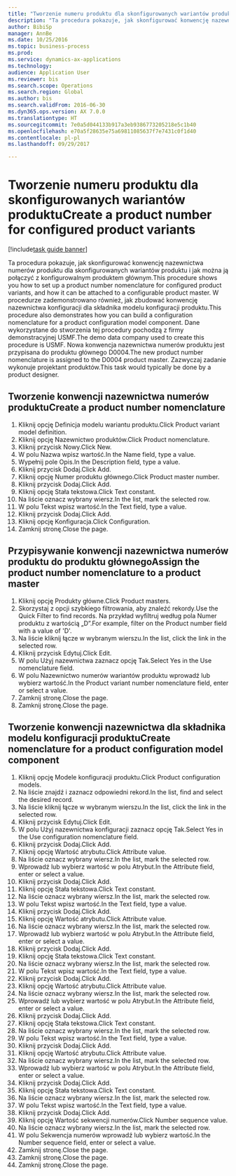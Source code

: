 ```yaml
--- 
title: "Tworzenie numeru produktu dla skonfigurowanych wariantów produktu"
description: "Ta procedura pokazuje, jak skonfigurować konwencję nazewnictwa numerów produktu dla skonfigurowanych wariantów produktu i jak można ją połączyć z konfigurowalnym produktem głównym."
author: BibiSp
manager: AnnBe
ms.date: 10/25/2016
ms.topic: business-process
ms.prod: 
ms.service: dynamics-ax-applications
ms.technology: 
audience: Application User
ms.reviewer: bis
ms.search.scope: Operations
ms.search.region: Global
ms.author: bis
ms.search.validFrom: 2016-06-30
ms.dyn365.ops.version: AX 7.0.0
ms.translationtype: HT
ms.sourcegitcommit: 7e0a5d044133b917a3eb9386773205218e5c1b40
ms.openlocfilehash: e70a5f28635e75a69811085637f7e7431c0f1d40
ms.contentlocale: pl-pl
ms.lasthandoff: 09/29/2017

---
```

# <a name="create-a-product-number-for-configured-product-variants"></a><span data-ttu-id="c4c93-103">Tworzenie numeru produktu dla skonfigurowanych wariantów produktu</span><span class="sxs-lookup"><span data-stu-id="c4c93-103">Create a product number for configured product variants</span></span>

[!include[task guide banner](../../includes/task-guide-banner.md)]

<span data-ttu-id="c4c93-104">Ta procedura pokazuje, jak skonfigurować konwencję nazewnictwa numerów produktu dla skonfigurowanych wariantów produktu i jak można ją połączyć z konfigurowalnym produktem głównym.</span><span class="sxs-lookup"><span data-stu-id="c4c93-104">This procedure shows you how to set up a product number nomenclature for configured product variants, and how it can be attached to a configurable product master.</span></span> <span data-ttu-id="c4c93-105">W procedurze zademonstrowano również, jak zbudować konwencję nazewnictwa konfiguracji dla składnika modelu konfiguracji produktu.</span><span class="sxs-lookup"><span data-stu-id="c4c93-105">This procedure also demonstrates how you can build a configuration nomenclature for a product configuration model component.</span></span> <span data-ttu-id="c4c93-106">Dane wykorzystane do stworzenia tej procedury pochodzą z firmy demonstracyjnej USMF.</span><span class="sxs-lookup"><span data-stu-id="c4c93-106">The demo data company used to create this procedure is USMF.</span></span> <span data-ttu-id="c4c93-107">Nowa konwencja nazewnictwa numerów produktu jest przypisana do produktu głównego D0004.</span><span class="sxs-lookup"><span data-stu-id="c4c93-107">The new product number nomenclature is assigned to the D0004 product master.</span></span> <span data-ttu-id="c4c93-108">Zazwyczaj zadanie wykonuje projektant produktów.</span><span class="sxs-lookup"><span data-stu-id="c4c93-108">This task would typically be done by a product designer.</span></span>


## <a name="create-a-product-number-nomenclature"></a><span data-ttu-id="c4c93-109">Tworzenie konwencji nazewnictwa numerów produktu</span><span class="sxs-lookup"><span data-stu-id="c4c93-109">Create a product number nomenclature</span></span>
1. <span data-ttu-id="c4c93-110">Kliknij opcję Definicja modelu wariantu produktu.</span><span class="sxs-lookup"><span data-stu-id="c4c93-110">Click Product variant model definition.</span></span>
2. <span data-ttu-id="c4c93-111">Kliknij opcję Nazewnictwo produktów.</span><span class="sxs-lookup"><span data-stu-id="c4c93-111">Click Product nomenclature.</span></span>
3. <span data-ttu-id="c4c93-112">Kliknij przycisk Nowy.</span><span class="sxs-lookup"><span data-stu-id="c4c93-112">Click New.</span></span>
4. <span data-ttu-id="c4c93-113">W polu Nazwa wpisz wartość.</span><span class="sxs-lookup"><span data-stu-id="c4c93-113">In the Name field, type a value.</span></span>
5. <span data-ttu-id="c4c93-114">Wypełnij pole Opis.</span><span class="sxs-lookup"><span data-stu-id="c4c93-114">In the Description field, type a value.</span></span>
6. <span data-ttu-id="c4c93-115">Kliknij przycisk Dodaj.</span><span class="sxs-lookup"><span data-stu-id="c4c93-115">Click Add.</span></span>
7. <span data-ttu-id="c4c93-116">Kliknij opcję Numer produktu głównego.</span><span class="sxs-lookup"><span data-stu-id="c4c93-116">Click Product master number.</span></span>
8. <span data-ttu-id="c4c93-117">Kliknij przycisk Dodaj.</span><span class="sxs-lookup"><span data-stu-id="c4c93-117">Click Add.</span></span>
9. <span data-ttu-id="c4c93-118">Kliknij opcję Stała tekstowa.</span><span class="sxs-lookup"><span data-stu-id="c4c93-118">Click Text constant.</span></span>
10. <span data-ttu-id="c4c93-119">Na liście oznacz wybrany wiersz.</span><span class="sxs-lookup"><span data-stu-id="c4c93-119">In the list, mark the selected row.</span></span>
11. <span data-ttu-id="c4c93-120">W polu Tekst wpisz wartość.</span><span class="sxs-lookup"><span data-stu-id="c4c93-120">In the Text field, type a value.</span></span>
12. <span data-ttu-id="c4c93-121">Kliknij przycisk Dodaj.</span><span class="sxs-lookup"><span data-stu-id="c4c93-121">Click Add.</span></span>
13. <span data-ttu-id="c4c93-122">Kliknij opcję Konfiguracja.</span><span class="sxs-lookup"><span data-stu-id="c4c93-122">Click Configuration.</span></span>
14. <span data-ttu-id="c4c93-123">Zamknij stronę.</span><span class="sxs-lookup"><span data-stu-id="c4c93-123">Close the page.</span></span>

## <a name="assign-the-product-number-nomenclature-to-a-product-master"></a><span data-ttu-id="c4c93-124">Przypisywanie konwencji nazewnictwa numerów produktu do produktu głównego</span><span class="sxs-lookup"><span data-stu-id="c4c93-124">Assign the product number nomenclature to a product master</span></span>
1. <span data-ttu-id="c4c93-125">Kliknij opcję Produkty główne.</span><span class="sxs-lookup"><span data-stu-id="c4c93-125">Click Product masters.</span></span>
2. <span data-ttu-id="c4c93-126">Skorzystaj z opcji szybkiego filtrowania, aby znaleźć rekordy.</span><span class="sxs-lookup"><span data-stu-id="c4c93-126">Use the Quick Filter to find records.</span></span> <span data-ttu-id="c4c93-127">Na przykład wyfiltruj według pola Numer produktu z wartością „D”.</span><span class="sxs-lookup"><span data-stu-id="c4c93-127">For example, filter on the Product number field with a value of 'D'.</span></span>
3. <span data-ttu-id="c4c93-128">Na liście kliknij łącze w wybranym wierszu.</span><span class="sxs-lookup"><span data-stu-id="c4c93-128">In the list, click the link in the selected row.</span></span>
4. <span data-ttu-id="c4c93-129">Kliknij przycisk Edytuj.</span><span class="sxs-lookup"><span data-stu-id="c4c93-129">Click Edit.</span></span>
5. <span data-ttu-id="c4c93-130">W polu Użyj nazewnictwa zaznacz opcję Tak.</span><span class="sxs-lookup"><span data-stu-id="c4c93-130">Select Yes in the Use nomenclature field.</span></span>
6. <span data-ttu-id="c4c93-131">W polu Nazewnictwo numerów wariantów produktu wprowadź lub wybierz wartość.</span><span class="sxs-lookup"><span data-stu-id="c4c93-131">In the Product variant number nomenclature field, enter or select a value.</span></span>
7. <span data-ttu-id="c4c93-132">Zamknij stronę.</span><span class="sxs-lookup"><span data-stu-id="c4c93-132">Close the page.</span></span>
8. <span data-ttu-id="c4c93-133">Zamknij stronę.</span><span class="sxs-lookup"><span data-stu-id="c4c93-133">Close the page.</span></span>

## <a name="create-nomenclature-for-a-product-configuration-model-component"></a><span data-ttu-id="c4c93-134">Tworzenie konwencji nazewnictwa dla składnika modelu konfiguracji produktu</span><span class="sxs-lookup"><span data-stu-id="c4c93-134">Create nomenclature for a product configuration model component</span></span>
1. <span data-ttu-id="c4c93-135">Kliknij opcję Modele konfiguracji produktu.</span><span class="sxs-lookup"><span data-stu-id="c4c93-135">Click Product configuration models.</span></span>
2. <span data-ttu-id="c4c93-136">Na liście znajdź i zaznacz odpowiedni rekord.</span><span class="sxs-lookup"><span data-stu-id="c4c93-136">In the list, find and select the desired record.</span></span>
3. <span data-ttu-id="c4c93-137">Na liście kliknij łącze w wybranym wierszu.</span><span class="sxs-lookup"><span data-stu-id="c4c93-137">In the list, click the link in the selected row.</span></span>
4. <span data-ttu-id="c4c93-138">Kliknij przycisk Edytuj.</span><span class="sxs-lookup"><span data-stu-id="c4c93-138">Click Edit.</span></span>
5. <span data-ttu-id="c4c93-139">W polu Użyj nazewnictwa konfiguracji zaznacz opcję Tak.</span><span class="sxs-lookup"><span data-stu-id="c4c93-139">Select Yes in the Use configuration nomenclature field.</span></span>
6. <span data-ttu-id="c4c93-140">Kliknij przycisk Dodaj.</span><span class="sxs-lookup"><span data-stu-id="c4c93-140">Click Add.</span></span>
7. <span data-ttu-id="c4c93-141">Kliknij opcję Wartość atrybutu.</span><span class="sxs-lookup"><span data-stu-id="c4c93-141">Click Attribute value.</span></span>
8. <span data-ttu-id="c4c93-142">Na liście oznacz wybrany wiersz.</span><span class="sxs-lookup"><span data-stu-id="c4c93-142">In the list, mark the selected row.</span></span>
9. <span data-ttu-id="c4c93-143">Wprowadź lub wybierz wartość w polu Atrybut.</span><span class="sxs-lookup"><span data-stu-id="c4c93-143">In the Attribute field, enter or select a value.</span></span>
10. <span data-ttu-id="c4c93-144">Kliknij przycisk Dodaj.</span><span class="sxs-lookup"><span data-stu-id="c4c93-144">Click Add.</span></span>
11. <span data-ttu-id="c4c93-145">Kliknij opcję Stała tekstowa.</span><span class="sxs-lookup"><span data-stu-id="c4c93-145">Click Text constant.</span></span>
12. <span data-ttu-id="c4c93-146">Na liście oznacz wybrany wiersz.</span><span class="sxs-lookup"><span data-stu-id="c4c93-146">In the list, mark the selected row.</span></span>
13. <span data-ttu-id="c4c93-147">W polu Tekst wpisz wartość.</span><span class="sxs-lookup"><span data-stu-id="c4c93-147">In the Text field, type a value.</span></span>
14. <span data-ttu-id="c4c93-148">Kliknij przycisk Dodaj.</span><span class="sxs-lookup"><span data-stu-id="c4c93-148">Click Add.</span></span>
15. <span data-ttu-id="c4c93-149">Kliknij opcję Wartość atrybutu.</span><span class="sxs-lookup"><span data-stu-id="c4c93-149">Click Attribute value.</span></span>
16. <span data-ttu-id="c4c93-150">Na liście oznacz wybrany wiersz.</span><span class="sxs-lookup"><span data-stu-id="c4c93-150">In the list, mark the selected row.</span></span>
17. <span data-ttu-id="c4c93-151">Wprowadź lub wybierz wartość w polu Atrybut.</span><span class="sxs-lookup"><span data-stu-id="c4c93-151">In the Attribute field, enter or select a value.</span></span>
18. <span data-ttu-id="c4c93-152">Kliknij przycisk Dodaj.</span><span class="sxs-lookup"><span data-stu-id="c4c93-152">Click Add.</span></span>
19. <span data-ttu-id="c4c93-153">Kliknij opcję Stała tekstowa.</span><span class="sxs-lookup"><span data-stu-id="c4c93-153">Click Text constant.</span></span>
20. <span data-ttu-id="c4c93-154">Na liście oznacz wybrany wiersz.</span><span class="sxs-lookup"><span data-stu-id="c4c93-154">In the list, mark the selected row.</span></span>
21. <span data-ttu-id="c4c93-155">W polu Tekst wpisz wartość.</span><span class="sxs-lookup"><span data-stu-id="c4c93-155">In the Text field, type a value.</span></span>
22. <span data-ttu-id="c4c93-156">Kliknij przycisk Dodaj.</span><span class="sxs-lookup"><span data-stu-id="c4c93-156">Click Add.</span></span>
23. <span data-ttu-id="c4c93-157">Kliknij opcję Wartość atrybutu.</span><span class="sxs-lookup"><span data-stu-id="c4c93-157">Click Attribute value.</span></span>
24. <span data-ttu-id="c4c93-158">Na liście oznacz wybrany wiersz.</span><span class="sxs-lookup"><span data-stu-id="c4c93-158">In the list, mark the selected row.</span></span>
25. <span data-ttu-id="c4c93-159">Wprowadź lub wybierz wartość w polu Atrybut.</span><span class="sxs-lookup"><span data-stu-id="c4c93-159">In the Attribute field, enter or select a value.</span></span>
26. <span data-ttu-id="c4c93-160">Kliknij przycisk Dodaj.</span><span class="sxs-lookup"><span data-stu-id="c4c93-160">Click Add.</span></span>
27. <span data-ttu-id="c4c93-161">Kliknij opcję Stała tekstowa.</span><span class="sxs-lookup"><span data-stu-id="c4c93-161">Click Text constant.</span></span>
28. <span data-ttu-id="c4c93-162">Na liście oznacz wybrany wiersz.</span><span class="sxs-lookup"><span data-stu-id="c4c93-162">In the list, mark the selected row.</span></span>
29. <span data-ttu-id="c4c93-163">W polu Tekst wpisz wartość.</span><span class="sxs-lookup"><span data-stu-id="c4c93-163">In the Text field, type a value.</span></span>
30. <span data-ttu-id="c4c93-164">Kliknij przycisk Dodaj.</span><span class="sxs-lookup"><span data-stu-id="c4c93-164">Click Add.</span></span>
31. <span data-ttu-id="c4c93-165">Kliknij opcję Wartość atrybutu.</span><span class="sxs-lookup"><span data-stu-id="c4c93-165">Click Attribute value.</span></span>
32. <span data-ttu-id="c4c93-166">Na liście oznacz wybrany wiersz.</span><span class="sxs-lookup"><span data-stu-id="c4c93-166">In the list, mark the selected row.</span></span>
33. <span data-ttu-id="c4c93-167">Wprowadź lub wybierz wartość w polu Atrybut.</span><span class="sxs-lookup"><span data-stu-id="c4c93-167">In the Attribute field, enter or select a value.</span></span>
34. <span data-ttu-id="c4c93-168">Kliknij przycisk Dodaj.</span><span class="sxs-lookup"><span data-stu-id="c4c93-168">Click Add.</span></span>
35. <span data-ttu-id="c4c93-169">Kliknij opcję Stała tekstowa.</span><span class="sxs-lookup"><span data-stu-id="c4c93-169">Click Text constant.</span></span>
36. <span data-ttu-id="c4c93-170">Na liście oznacz wybrany wiersz.</span><span class="sxs-lookup"><span data-stu-id="c4c93-170">In the list, mark the selected row.</span></span>
37. <span data-ttu-id="c4c93-171">W polu Tekst wpisz wartość.</span><span class="sxs-lookup"><span data-stu-id="c4c93-171">In the Text field, type a value.</span></span>
38. <span data-ttu-id="c4c93-172">Kliknij przycisk Dodaj.</span><span class="sxs-lookup"><span data-stu-id="c4c93-172">Click Add.</span></span>
39. <span data-ttu-id="c4c93-173">Kliknij opcję Wartość sekwencji numerów.</span><span class="sxs-lookup"><span data-stu-id="c4c93-173">Click Number sequence value.</span></span>
40. <span data-ttu-id="c4c93-174">Na liście oznacz wybrany wiersz.</span><span class="sxs-lookup"><span data-stu-id="c4c93-174">In the list, mark the selected row.</span></span>
41. <span data-ttu-id="c4c93-175">W polu Sekwencja numerów wprowadź lub wybierz wartość.</span><span class="sxs-lookup"><span data-stu-id="c4c93-175">In the Number sequence field, enter or select a value.</span></span>
42. <span data-ttu-id="c4c93-176">Zamknij stronę.</span><span class="sxs-lookup"><span data-stu-id="c4c93-176">Close the page.</span></span>
43. <span data-ttu-id="c4c93-177">Zamknij stronę.</span><span class="sxs-lookup"><span data-stu-id="c4c93-177">Close the page.</span></span>
44. <span data-ttu-id="c4c93-178">Zamknij stronę.</span><span class="sxs-lookup"><span data-stu-id="c4c93-178">Close the page.</span></span>


